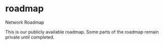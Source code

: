 # roadmap

Network Roadmap

This is our publicly available roadmap. Some parts of the roadmap remain private until completed.
